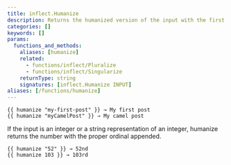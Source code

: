 ```yaml
---
title: inflect.Humanize
description: Returns the humanized version of the input with the first letter capitalized.
categories: []
keywords: []
params:
  functions_and_methods:
    aliases: [humanize]
    related:
      - functions/inflect/Pluralize
      - functions/inflect/Singularize
    returnType: string
    signatures: [inflect.Humanize INPUT]
aliases: [/functions/humanize]
---
```


```go-html-template
{{ humanize "my-first-post" }} → My first post
{{ humanize "myCamelPost" }} → My camel post
```

If the input is an integer or a string representation of an integer, humanize returns the number with the proper ordinal appended.

```go-html-template
{{ humanize "52" }} → 52nd
{{ humanize 103 }} → 103rd
```
